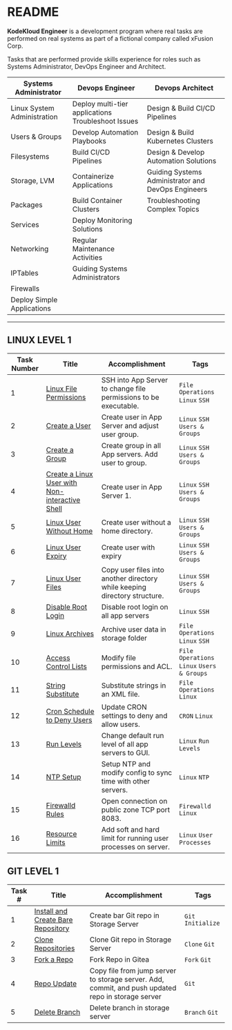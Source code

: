 README
======

**KodeKloud Engineer** is a development program where real tasks are performed on real systems as part of a fictional company called xFusion Corp.

Tasks that are performed provide skills experience for roles such as Systems Administrator, DevOps Engineer and Architect.

| Systems Administrator       	| Devops Engineer                                    	| Devops Architect                                   	|
|-----------------------------	|----------------------------------------------------	|----------------------------------------------------	|
| Linux System Administration 	| Deploy multi-tier applications Troubleshoot Issues 	| Design & Build Cl/CD Pipelines                     	|
| Users & Groups              	| Develop Automation Playbooks                       	| Design & Build Kubernetes Clusters                 	|
| Filesystems                 	| Build CI/CD Pipelines                              	| Design & Develop Automation Solutions              	|
| Storage, LVM                	| Containerize Applications                          	| Guiding Systems Administrator and DevOps Engineers 	|
| Packages                    	| Build Container Clusters                           	| Troubleshooting Complex Topics                     	|
| Services                    	| Deploy Monitoring Solutions                        	|                                                    	|
| Networking                  	| Regular Maintenance Activities                     	|                                                    	|
| IPTables                    	| Guiding Systems Administrators                     	|                                                    	|
| Firewalls                   	|                                                    	|                                                    	|
| Deploy Simple Applications  	|                                                    	|                                                    	|

<!-- ![Roles and Responsibilities](images/20230718230127.png) -->

---
## LINUX LEVEL 1

| **Task Number** | **Title**                                                                           | **Accomplishment**                                                        | **Tags**                                   |
|-----------------|-------------------------------------------------------------------------------------|---------------------------------------------------------------------------|--------------------------------------------|
| 1               | [Linux File Permissions](linux/file-permissions.md)                                 | SSH into App Server to change file permissions to be executable.          | `File Operations` `Linux` `SSH`            |
| 2               | [Create a User](linux/user-create.md)                                               | Create user in App Server and adjust user group.                          | `Linux` `SSH` `Users & Groups`             |
| 3               | [Create a Group](linux/group-create.md)                                             | Create group in all App servers. Add user to group.                       | `Linux` `SSH` `Users & Groups`             |
| 4               | [Create a Linux User with Non-interactive Shell](linux/non-interactice-terminal.md) | Create user in App Server 1.                                              | `Linux` `SSH` `Users & Groups`             |
| 5               | [Linux User Without Home](linux/user-wo-home.md)                                    | Create user without a home directory.                                     | `Linux` `SSH` `Users & Groups`             |
| 6               | [Linux User Expiry](linux/user-expiry.md)                                           | Create user with expiry                                                   | `Linux` `SSH` `Users & Groups`             |
| 7               | [Linux User Files](linux/user-files.md)                                             | Copy user files into another directory while keeping directory structure. | `Linux` `SSH` `Users & Groups`             |
| 8               | [Disable Root Login](linux/disable-root-login.md)                                   | Disable root login on all app servers                                     | `Linux` `SSH`                              |
| 9               | [Linux Archives](linux/archive.md)                                                  | Archive user data in storage folder                                       | `File Operations` `Linux` `SSH`            |
| 10              | [Access Control Lists](linux/access-control-list.md)                                | Modify file permissions and ACL.                                          | `File Operations` `Linux` `Users & Groups` |
| 11              | [String Substitute](linux/string-substitute)                                        | Substitute strings in an XML file.                                        | `File Operations` `Linux`                  |
| 12              | [Cron Schedule to Deny Users](linux/cron-schedule-deny.md)                          | Update CRON settings to deny and allow users.                             | `CRON` `Linux`                             |
| 13              | [Run Levels](linux/run-levels.md)                                                   | Change default run level of all app servers to GUI.                       | `Linux` `Run Levels`                       |
| 14              | [NTP Setup](linux/NTP.md)                                                           | Setup NTP and modify config to sync time with other servers.              | `Linux` `NTP`                              |
| 15              | [Firewalld Rules](linux/firewalld-rules.md)                                         | Open connection on public zone TCP port 8083.                             | `Firewalld` `Linux`                        |
| 16              | [Resource Limits](linux/resource-limits.md)                                         | Add soft and hard limit for running user processes on server.             | `Linux` `User Processes`                   |



## GIT LEVEL 1

| **Task #** | **Title**                                                  | **Accomplishment**                                                                                 | **Tags**           |
|------------|------------------------------------------------------------|----------------------------------------------------------------------------------------------------|--------------------|
| 1          | [Install and Create Bare Repository](git/level-1/setup.md) | Create bar Git repo in Storage Server                                                              | `Git` `Initialize` |
| 2          | [Clone Repositories](git/level-1/clone-repo.md)            | Clone Git repo in Storage Server                                                                   | `Clone` `Git`      |
| 3          | [Fork a Repo](git/level-1/fork-repo.md)                    | Fork Repo in Gitea                                                                                 | `Fork` `Git`       |
| 4          | [Repo Update](git/level-1/repo-update.md)                  | Copy file from jump server to storage server. Add, commit, and push updated repo in storage server | `Git`              |
| 5          | [Delete Branch](git/level-1/delete-branch.md)              | Delete branch in storage server                                                                    | `Branch` `Git`     |
